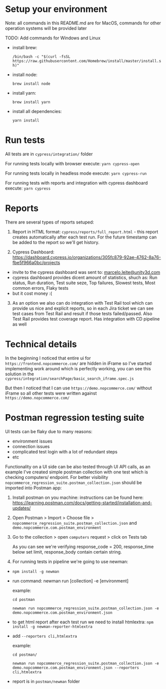 # Setup your environment

Note: all commands in this README.md are for MacOS, commands for other operation systems will be provided later

TODO: Add commands for Windows and Linux  

- install brew: 

  `/bin/bash -c "$(curl -fsSL https://raw.githubusercontent.com/Homebrew/install/master/install.sh)"`

- install node:

  `brew install node`

- install yarn:

  `brew install yarn`

- install all dependencies:

  `yarn install`

# Run tests  

  All tests are in `cypress/integration/` folder

  For running tests locally with browser execute: `yarn cypress-open`

  For running tests locally in headless mode execute: `yarn cypress-run`

  For running tests with reports and integration with cypress dashboard execute: 
  `yarn cypress`

# Reports

There are several types of reports setuped:

1. Report in HTML format: `cypress/reports/full_report.html` - this report creates automatically after each test run. For the future timestamp can be added to the report so we'll get history.

2. Cypress Dashboard: https://dashboard.cypress.io/organizations/305fc879-92ae-4762-8a76-fbe5f966a0bc/projects

  - invite to the cypress dashboard was sent to: marcelo.leite@unity3d.com 
  - cypress dashboard provides dicent amount of statistics, shuch as: Run status, Run duration, Test suite seze, Top failures, Slowest tests, Most common errors, Flaky tests
  - but it cost money :(

3. As an option we also can do integration with Test Rail tool which can provide us nice and explicit reports, so in each Jira ticket we can see test cases from Test Rail and result if those tests failed/passed. Also Test Rail provides test coverage report. Has integration with CD pipeline as well

# Technical details

In the beginning I noticed that entire ui for `https://frontend.nopcommerce.com/` are hidden in iFrame so I've started implementing work around which is perfectly working, you can see this solution in the `cypress/integration/searchPage/basic_search_iframe.spec.js`

But then I noticed that I can use `https://demo.nopcommerce.com/` without iFrame so all other tests were written against `https://demo.nopcommerce.com/`


# Postman regression testing suite

UI tests can be flaky due to many reasons:

- environment issues
- connection issues
- complicated test login with a lot of redundant steps
- etc

Functionality on a UI side can be also tested through UI API calls, as an example I've created simple postman collection with one test which is checking computers/ endpoint.
For better visibility `nopcommerce_regression_suite.postman_collection.json` should be imported into Postman app:

1. Install postman on you machine: instructions can be found here: https://learning.postman.com/docs/getting-started/installation-and-updates/

2. Open Postman > Import > Choose file > `nopcommerce_regression_suite.postman_collection.json` and `demo.nopcommerce.com.postman_environment`

3. Go to the collection > open `computers` request > click on Tests tab

    As you can see we're verifying response_code = 200, response_time below set limit, response_body contain certain string.

4. For running tests in pipeline we're going to use newman:

- `npm install -g newman`

- run command: newman run [collection] -e [environment]

  example: 
  
  `cd postman`
  
  `newman run nopcommerce_regression_suite.postman_collection.json -e demo.nopcommerce.com.postman_environment.json`

- to get html report after each test run we need to install htmlextra: `npm install -g newman-reporter-htmlextra`

- add  `--reporters cli,htmlextra`

  example: 
  
  `cd postman/`
  
  `newman run nopcommerce_regression_suite.postman_collection.json -e demo.nopcommerce.com.postman_environment.json --reporters cli,htmlextra`

- report is in `postman/newman` folder


 


